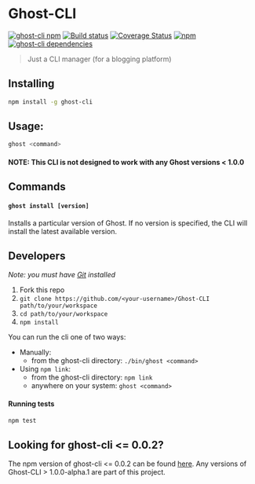 # Ghost-CLI

[![ghost-cli npm](https://travis-ci.org/TryGhost/Ghost-CLI.svg?branch=master)](https://travis-ci.org/TryGhost/Ghost-CLI)
[![Build status](https://ci.appveyor.com/api/projects/status/nsq2yxgbgigm0d96?svg=true)](https://ci.appveyor.com/project/acburdine/ghost-cli)
[![Coverage Status](https://coveralls.io/repos/github/TryGhost/Ghost-CLI/badge.svg?branch=master)](https://coveralls.io/github/TryGhost/Ghost-CLI?branch=master)
[![npm](https://img.shields.io/npm/v/ghost-cli.svg)](https://npmjs.com/package/ghost-cli/)
[![ghost-cli dependencies](https://david-dm.org/TryGhost/Ghost-CLI.svg)](https://david-dm.org/TryGhost/Ghost-CLI)

> Just a CLI manager (for a blogging platform)

## Installing

```sh
npm install -g ghost-cli
```

## Usage:

```sh
ghost <command>
```

#### NOTE: This CLI is not designed to work with any Ghost versions < 1.0.0

## Commands

#### `ghost install [version]`

Installs a particular version of Ghost. If no version is specified, the CLI will install the latest available version.

## Developers

*Note: you must have [Git](https://git-scm.com/) installed*

1. Fork this repo
2. `git clone https://github.com/<your-username>/Ghost-CLI path/to/your/workspace`
3. `cd path/to/your/workspace`
4. `npm install`

You can run the cli one of two ways:

- Manually:
    - from the ghost-cli directory: `./bin/ghost <command>`
- Using `npm link`:
    - from the ghost-cli directory: `npm link`
    - anywhere on your system: `ghost <command>`

#### Running tests

```sh
npm test
```

## Looking for ghost-cli <= 0.0.2?

The npm version of ghost-cli <= 0.0.2 can be found [here](https://github.com/jeffdonthemic/ghost-cli). Any versions of Ghost-CLI > 1.0.0-alpha.1 are part of this project.
